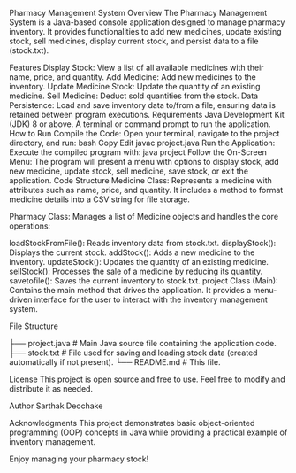 Pharmacy Management System
Overview
The Pharmacy Management System is a Java-based console application designed to manage pharmacy inventory. It provides functionalities to add new medicines, update existing stock, sell medicines, display current stock, and persist data to a file (stock.txt).

Features
Display Stock: View a list of all available medicines with their name, price, and quantity.
Add Medicine: Add new medicines to the inventory.
Update Medicine Stock: Update the quantity of an existing medicine.
Sell Medicine: Deduct sold quantities from the stock.
Data Persistence: Load and save inventory data to/from a file, ensuring data is retained between program executions.
Requirements
Java Development Kit (JDK) 8 or above.
A terminal or command prompt to run the application.
How to Run
Compile the Code:
Open your terminal, navigate to the project directory, and run:
bash
Copy
Edit
javac project.java
Run the Application:
Execute the compiled program with:
java project
Follow the On-Screen Menu:
The program will present a menu with options to display stock, add new medicine, update stock, sell medicine, save stock, or exit the application.
Code Structure
Medicine Class:
Represents a medicine with attributes such as name, price, and quantity. It includes a method to format medicine details into a CSV string for file storage.

Pharmacy Class:
Manages a list of Medicine objects and handles the core operations:

loadStockFromFile(): Reads inventory data from stock.txt.
displayStock(): Displays the current stock.
addStock(): Adds a new medicine to the inventory.
updateStock(): Updates the quantity of an existing medicine.
sellStock(): Processes the sale of a medicine by reducing its quantity.
savetofile(): Saves the current inventory to stock.txt.
project Class (Main):
Contains the main method that drives the application. It provides a menu-driven interface for the user to interact with the inventory management system.

File Structure

├── project.java   # Main Java source file containing the application code.
├── stock.txt      # File used for saving and loading stock data (created automatically if not present).
└── README.md      # This file.


License
This project is open source and free to use. Feel free to modify and distribute it as needed.

Author
Sarthak Deochake

Acknowledgments
This project demonstrates basic object-oriented programming (OOP) concepts in Java while providing a practical example of inventory management.

Enjoy managing your pharmacy stock!
